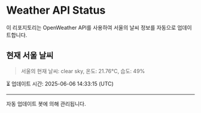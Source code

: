 
# Weather API Status

이 리포지토리는 OpenWeather API를 사용하여 서울의 날씨 정보를 자동으로 업데이트합니다.

## 현재 서울 날씨
> 서울의 현재 날씨: clear sky, 온도: 21.76°C, 습도: 49%

⏳ 업데이트 시간: 2025-06-06 14:33:15 (UTC)

---
자동 업데이트 봇에 의해 관리됩니다.
